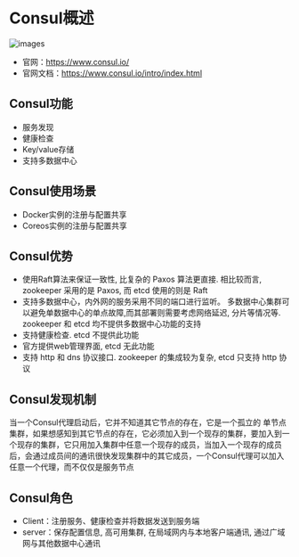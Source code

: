 # Consul概述
![images](https://github.com/mds1455975151/tools/blob/master/micro-service/consul/images/01.png)
- 官网：https://www.consul.io/
- 官网文档：https://www.consul.io/intro/index.html

## Consul功能
- 服务发现
- 健康检查
- Key/value存储
- 支持多数据中心

## Consul使用场景
- Docker实例的注册与配置共享
- Coreos实例的注册与配置共享

## Consul优势
- 使用Raft算法来保证一致性, 比复杂的 Paxos 算法更直接. 相比较而言, zookeeper 采用的是 Paxos, 而 etcd 使用的则是 Raft
- 支持多数据中心，内外网的服务采用不同的端口进行监听。 多数据中心集群可以避免单数据中心的单点故障,而其部署则需要考虑网络延迟, 分片等情况等. zookeeper 和 etcd 均不提供多数据中心功能的支持
- 支持健康检查. etcd 不提供此功能
- 官方提供web管理界面, etcd 无此功能
- 支持 http 和 dns 协议接口. zookeeper 的集成较为复杂, etcd 只支持 http 协议

## Consul发现机制

当一个Consul代理启动后，它并不知道其它节点的存在，它是一个孤立的 单节点集群，如果想感知到其它节点的存在，它必须加入到一个现存的集群，要加入到一个现存的集群，它只用加入集群中任意一个现存的成员，当加入一个现存的成员后，会通过成员间的通讯很快发现集群中的其它成员，一个Consul代理可以加入任意一个代理，而不仅仅是服务节点

## Consul角色
- Client：注册服务、健康检查并将数据发送到服务端
- server：保存配置信息, 高可用集群, 在局域网内与本地客户端通讯, 通过广域网与其他数据中心通讯

